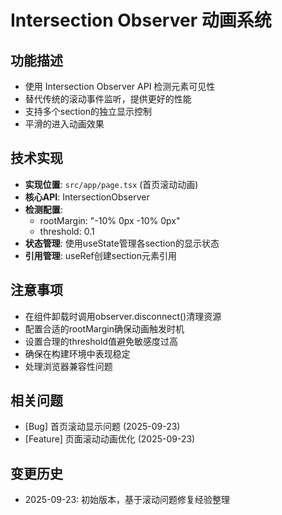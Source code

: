 # Intersection Observer 动画系统

## 功能描述
- 使用 Intersection Observer API 检测元素可见性
- 替代传统的滚动事件监听，提供更好的性能
- 支持多个section的独立显示控制
- 平滑的进入动画效果

## 技术实现
- **实现位置**: `src/app/page.tsx` (首页滚动动画)
- **核心API**: IntersectionObserver
- **检测配置**:
  - rootMargin: "-10% 0px -10% 0px"
  - threshold: 0.1
- **状态管理**: 使用useState管理各section的显示状态
- **引用管理**: useRef创建section元素引用

## 注意事项
- 在组件卸载时调用observer.disconnect()清理资源
- 配置合适的rootMargin确保动画触发时机
- 设置合理的threshold值避免敏感度过高
- 确保在构建环境中表现稳定
- 处理浏览器兼容性问题

## 相关问题
- [Bug] 首页滚动显示问题 (2025-09-23)
- [Feature] 页面滚动动画优化 (2025-09-23)

## 变更历史
- 2025-09-23: 初始版本，基于滚动问题修复经验整理